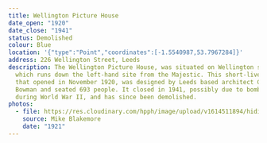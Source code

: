 ```yaml
---
title: Wellington Picture House
date_open: "1920"
date_close: "1941"
status: Demolished
colour: Blue
location: '{"type":"Point","coordinates":[-1.5540987,53.7967284]}'
address: 226 Wellington Street, Leeds
description: The Wellington Picture House, was situated on Wellington street,
  which runs down the left-hand site from the Majestic. This short-lived cinema,
  that opened in November 1920, was designed by Leeds based architect G. Fred
  Bowman and seated 693 people. It closed in 1941, possibly due to bomb damage
  during World War II, and has since been demolished.
photos:
  - file: https://res.cloudinary.com/hpph/image/upload/v1614511894/hidinginplainsight/cinema.jpg
    source: Mike Blakemore
    date: "1921"
---
```

